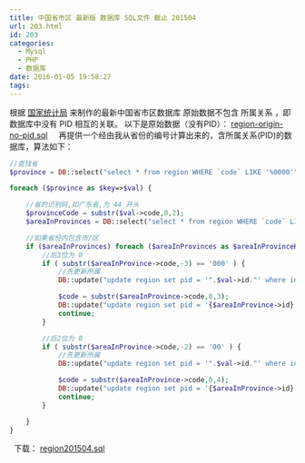 ```yaml
---
title: 中国省市区 最新版 数据库 SQL文件 截止 201504
url: 203.html
id: 203
categories:
  - Mysql
  - PHP
  - 数据库
date: 2016-01-05 19:58:27
tags:
---
```


根据 [国家统计局](http://www.stats.gov.cn/tjsj/tjbz/xzqhdm/201504/t20150415_712722.html) 来制作的最新中国省市区数据库 原始数据不包含 所属关系 ，即数据库中没有 PID 相互的关联。 以下是原始数据（没有PID）： [region-origin-no-pid.sql](/images/2016/01/region-origin-no-pid.sql_.zip)     再提供一个经由我从省份的编号计算出来的，含所属关系(PID)的数据库，算法如下：

<!--more-->

```php
//查找省
$province = DB::select("select * from region WHERE `code` LIKE '%0000'");

foreach ($province as $key=>$val) {

    //省的识别码,如广东省,为 44 开头
    $provinceCode = substr($val->code,0,2);
    $areaInProvinces = DB::select("select * from region WHERE `code` LIKE '{$provinceCode}%' AND `code` NOT LIKE '%0000' ");

    //如果省份内包含市/区
    if ($areaInProvinces) foreach ($areaInProvinces as $areaInProvinceKey => $areaInProvince) {
        //后3位为 0
        if ( substr($areaInProvince->code,-3) == '000' ) {
            //先更新所属
            DB::update("update region set pid = '".$val->id."' where id = '".$areaInProvince->id."'");

            $code = substr($areaInProvince->code,0,3);
            DB::update("update region set pid = '{$areaInProvince->id}' WHERE `code` LIKE '{$code}%' AND `code` NOT LIKE '%000' ");
            continue;
        }

        //后2位为 0
        if ( substr($areaInProvince->code,-2) == '00' ) {
            //先更新所属
            DB::update("update region set pid = '".$val->id."' where id = '".$areaInProvince->id."'");

            $code = substr($areaInProvince->code,0,4);
            DB::update("update region set pid = '{$areaInProvince->id}' WHERE `code` LIKE '{$code}%' AND `code` NOT LIKE '%00' ");
            continue;
        }

    }
}
```

  下载： [region201504.sql](/images/2016/01/region201504.sql_.zip)
